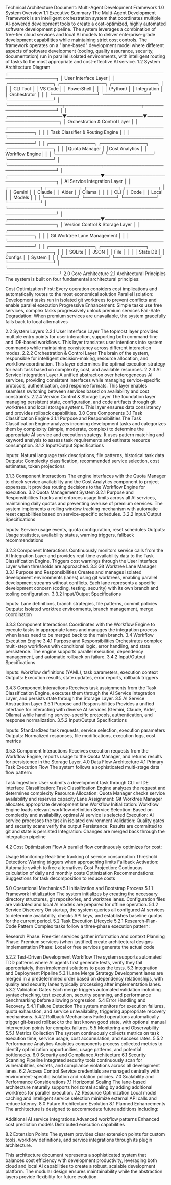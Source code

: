 Technical Architecture Document: Multi-Agent Development Framework
1.0 System Overview
1.1 Executive Summary
The Multi-Agent Development Framework is an intelligent orchestration system that coordinates multiple AI-powered development tools to create a cost-optimized, highly automated software development pipeline. The system leverages a combination of free-tier cloud services and local AI models to deliver enterprise-grade development capabilities while maintaining strict cost controls.
The framework operates on a "lane-based" development model where different aspects of software development (coding, quality assurance, security, documentation) run in parallel isolated environments, with intelligent routing of tasks to the most appropriate and cost-effective AI service.
1.2 System Architecture Diagram
┌─────────────────────────────────────────────────────────────────┐
│                         User Interface Layer                      │
│  ┌──────────────┐  ┌──────────────┐  ┌──────────────┐          │
│  │   CLI Tool   │  │   VS Code    │  │  PowerShell  │          │
│  │   (Python)   │  │ Integration  │  │ Orchestrator │          │
│  └──────────────┘  └──────────────┘  └──────────────┘          │
└─────────────────┬────────────────────────┬──────────────────────┘
                  │                        │
┌─────────────────▼────────────────────────▼──────────────────────┐
│                    Orchestration & Control Layer                  │
│  ┌──────────────────────────────────────────────────────────┐   │
│  │         Task Classifier & Routing Engine                  │   │
│  └──────────────────────────────────────────────────────────┘   │
│  ┌──────────────┐  ┌──────────────┐  ┌──────────────┐         │
│  │Quota Manager │  │Cost Analytics │  │ Workflow Engine│        │
│  └──────────────┘  └──────────────┘  └──────────────┘         │
└─────────────────────────────┬───────────────────────────────────┘
                              │
┌─────────────────────────────▼───────────────────────────────────┐
│                      AI Service Integration Layer                 │
│  ┌──────────┐  ┌──────────┐  ┌──────────┐  ┌──────────┐       │
│  │  Gemini  │  │  Claude  │  │   Aider  │  │  Ollama  │       │
│  │   CLI    │  │   Code   │  │   Local  │  │  Models  │       │
│  └──────────┘  └──────────┘  └──────────┘  └──────────┘       │
└─────────────────────────────┬───────────────────────────────────┘
                              │
┌─────────────────────────────▼───────────────────────────────────┐
│                    Version Control & Storage Layer                │
│  ┌──────────────────────────────────────────────────────────┐   │
│  │              Git Worktree Lane Management                 │   │
│  └──────────────────────────────────────────────────────────┘   │
│  ┌──────────────┐  ┌──────────────┐  ┌──────────────┐         │
│  │   SQLite     │  │   JSON       │  │   File       │         │
│  │   State DB   │  │   Configs    │  │   System     │         │
│  └──────────────┘  └──────────────┘  └──────────────┘         │
└──────────────────────────────────────────────────────────────────┘
2.0 Core Architecture
2.1 Architectural Principles
The system is built on four fundamental architectural principles:

Cost Optimization First: Every operation considers cost implications and automatically routes to the most economical solution
Parallel Isolation: Development tasks run in isolated git worktrees to prevent conflicts and enable parallel execution
Progressive Enhancement: Simple tasks use free services, complex tasks progressively unlock premium services
Fail-Safe Degradation: When premium services are unavailable, the system gracefully falls back to local alternatives

2.2 System Layers
2.2.1 User Interface Layer
The topmost layer provides multiple entry points for user interaction, supporting both command-line and IDE-based workflows. This layer translates user intentions into system commands while maintaining consistency across different interaction modes.
2.2.2 Orchestration & Control Layer
The brain of the system, responsible for intelligent decision-making, resource allocation, and workflow coordination. This layer determines the optimal execution strategy for each task based on complexity, cost, and available resources.
2.2.3 AI Service Integration Layer
A unified abstraction over heterogeneous AI services, providing consistent interfaces while managing service-specific protocols, authentication, and response formats. This layer enables seamless switching between services based on availability and cost constraints.
2.2.4 Version Control & Storage Layer
The foundation layer managing persistent state, configuration, and code artifacts through git worktrees and local storage systems. This layer ensures data consistency and provides rollback capabilities.
3.0 Core Components
3.1 Task Classification Engine
3.1.1 Purpose and Responsibilities
The Task Classification Engine analyzes incoming development tasks and categorizes them by complexity (simple, moderate, complex) to determine the appropriate AI service and execution strategy. It uses pattern matching and keyword analysis to assess task requirements and estimate resource consumption.
3.1.2 Input/Output Specifications

Inputs: Natural language task descriptions, file patterns, historical task data
Outputs: Complexity classification, recommended service selection, cost estimates, token projections

3.1.3 Component Interactions
The engine interfaces with the Quota Manager to check service availability and the Cost Analytics component to project expenses. It provides routing decisions to the Workflow Engine for execution.
3.2 Quota Management System
3.2.1 Purpose and Responsibilities
Tracks and enforces usage limits across all AI services, maintaining daily quotas and preventing overuse of premium services. The system implements a rolling window tracking mechanism with automatic reset capabilities based on service-specific schedules.
3.2.2 Input/Output Specifications

Inputs: Service usage events, quota configuration, reset schedules
Outputs: Usage statistics, availability status, warning triggers, fallback recommendations

3.2.3 Component Interactions
Continuously monitors service calls from the AI Integration Layer and provides real-time availability data to the Task Classification Engine. Triggers cost warnings through the User Interface Layer when thresholds are approached.
3.3 Git Worktree Lane Manager
3.3.1 Purpose and Responsibilities
Creates and manages isolated development environments (lanes) using git worktrees, enabling parallel development streams without conflicts. Each lane represents a specific development concern (coding, testing, security) with its own branch and tooling configuration.
3.3.2 Input/Output Specifications

Inputs: Lane definitions, branch strategies, file patterns, commit policies
Outputs: Isolated worktree environments, branch management, merge coordination

3.3.3 Component Interactions
Coordinates with the Workflow Engine to execute tasks in appropriate lanes and manages the integration process when lanes need to be merged back to the main branch.
3.4 Workflow Execution Engine
3.4.1 Purpose and Responsibilities
Orchestrates complex multi-step workflows with conditional logic, error handling, and state persistence. The engine supports parallel execution, dependency management, and automatic rollback on failure.
3.4.2 Input/Output Specifications

Inputs: Workflow definitions (YAML), task parameters, execution context
Outputs: Execution results, state updates, error reports, rollback triggers

3.4.3 Component Interactions
Receives task assignments from the Task Classification Engine, executes them through the AI Service Integration Layer, and persists state through the Storage Layer.
3.5 AI Service Abstraction Layer
3.5.1 Purpose and Responsibilities
Provides a unified interface for interacting with diverse AI services (Gemini, Claude, Aider, Ollama) while handling service-specific protocols, authentication, and response normalization.
3.5.2 Input/Output Specifications

Inputs: Standardized task requests, service selection, execution parameters
Outputs: Normalized responses, file modifications, execution logs, cost metrics

3.5.3 Component Interactions
Receives execution requests from the Workflow Engine, reports usage to the Quota Manager, and returns results for persistence in the Storage Layer.
4.0 Data Flow Architecture
4.1 Primary Task Execution Flow
The system follows a sophisticated multi-stage data flow pattern:

Task Ingestion: User submits a development task through CLI or IDE interface
Classification: Task Classification Engine analyzes the request and determines complexity
Resource Allocation: Quota Manager checks service availability and reserves capacity
Lane Assignment: Git Worktree Manager allocates appropriate development lane
Workflow Initialization: Workflow Engine loads relevant workflow definition
Service Selection: Based on complexity and availability, optimal AI service is selected
Execution: AI service processes the task in isolated environment
Validation: Quality gates and security scans verify the output
Persistence: Results are committed to git and state is persisted
Integration: Changes are merged back through the integration pipeline

4.2 Cost Optimization Flow
A parallel flow continuously optimizes for cost:

Usage Monitoring: Real-time tracking of service consumption
Threshold Detection: Warning triggers when approaching limits
Fallback Activation: Automatic switch to free alternatives
Cost Projection: Continuous calculation of daily and monthly costs
Optimization Recommendations: Suggestions for task decomposition to reduce costs

5.0 Operational Mechanics
5.1 Initialization and Bootstrap Process
5.1.1 Framework Initialization
The system initializes by creating the necessary directory structures, git repositories, and worktree lanes. Configuration files are validated and local AI models are prepared for offline operation.
5.1.2 Service Discovery
On startup, the system queries all configured AI services to determine availability, checks API keys, and establishes baseline quotas for the current period.
5.2 Task Execution Lifecycle
5.2.1 Research-Plan-Code Pattern
Complex tasks follow a three-phase execution pattern:

Research Phase: Free-tier services gather information and context
Planning Phase: Premium services (when justified) create architectural designs
Implementation Phase: Local or free services generate the actual code

5.2.2 Test-Driven Development Workflow
The system supports automated TDD patterns where AI agents first generate tests, verify they fail appropriately, then implement solutions to pass the tests.
5.3 Integration and Deployment Pipeline
5.3.1 Lane Merge Strategy
Development lanes are merged in a predetermined order based on dependency relationships, with quality and security lanes typically processing after implementation lanes.
5.3.2 Validation Gates
Each merge triggers automated validation including syntax checking, test execution, security scanning, and performance benchmarking before allowing progression.
5.4 Error Handling and Recovery
5.4.1 Failure Detection
The system monitors for execution failures, quota exhaustion, and service unavailability, triggering appropriate recovery mechanisms.
5.4.2 Rollback Mechanisms
Failed operations automatically trigger git-based rollback to the last known good state, with optional manual intervention points for complex failures.
5.5 Monitoring and Observability
5.5.1 Metrics Collection
The system continuously collects metrics on task execution time, service usage, cost accumulation, and success rates.
5.5.2 Performance Analytics
Analytics components process collected metrics to identify optimization opportunities, usage patterns, and potential bottlenecks.
6.0 Security and Compliance Architecture
6.1 Security Scanning Pipeline
Integrated security tools continuously scan for vulnerabilities, secrets, and compliance violations across all development lanes.
6.2 Access Control
Service credentials are managed centrally with environment-specific isolation and rotation policies.
7.0 Scalability and Performance Considerations
7.1 Horizontal Scaling
The lane-based architecture naturally supports horizontal scaling by adding additional worktrees for parallel execution.
7.2 Resource Optimization
Local model caching and intelligent service selection minimize external API calls and reduce latency.
8.0 Future Architecture Evolution
8.1 Planned Enhancements
The architecture is designed to accommodate future additions including:

Additional AI service integrations
Advanced workflow patterns
Enhanced cost prediction models
Distributed execution capabilities

8.2 Extension Points
The system provides clear extension points for custom tools, workflow definitions, and service integrations through its plugin architecture.

This architecture document represents a sophisticated system that balances cost efficiency with development productivity, leveraging both cloud and local AI capabilities to create a robust, scalable development platform. The modular design ensures maintainability while the abstraction layers provide flexibility for future evolution.